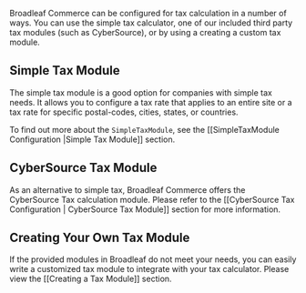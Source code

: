 Broadleaf Commerce can be configured for tax calculation in a number of ways. You can use the simple tax calculator, one of our included third party tax modules (such as CyberSource), or by using a creating a custom tax module.   

## Simple Tax Module

The simple tax module is a good option for companies with simple tax needs.   It allows you to configure a tax rate that applies to an entire site or a tax rate for specific postal-codes, cities, states, or countries.

To find out more about the `SimpleTaxModule`, see the [[SimpleTaxModule Configuration |Simple Tax Module]] section.

## CyberSource Tax Module

As an alternative to simple tax, Broadleaf Commerce offers the CyberSource Tax calculation module. Please refer to the [[CyberSource Tax Configuration | CyberSource Tax Module]] section for more information.

## Creating Your Own Tax Module

If the provided modules in Broadleaf do not meet your needs, you can easily write a customized tax module to integrate with your tax calculator. Please view the [[Creating a Tax Module]] section.

